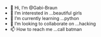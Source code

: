 - 👋 Hi, I’m @Gabi-Braun
- 👀 I’m interested in ...beautiful girls
- 🌱 I’m currently learning ...python
- 💞️ I’m looking to collaborate on ...hacking
- 📫 How to reach me ...call batman

<!---
Gabi-Braun/Gabi-Braun is a ✨ special ✨ repository because its `README.md` (this file) appears on your GitHub profile.
You can click the Preview link to take a look at your changes.
--->
